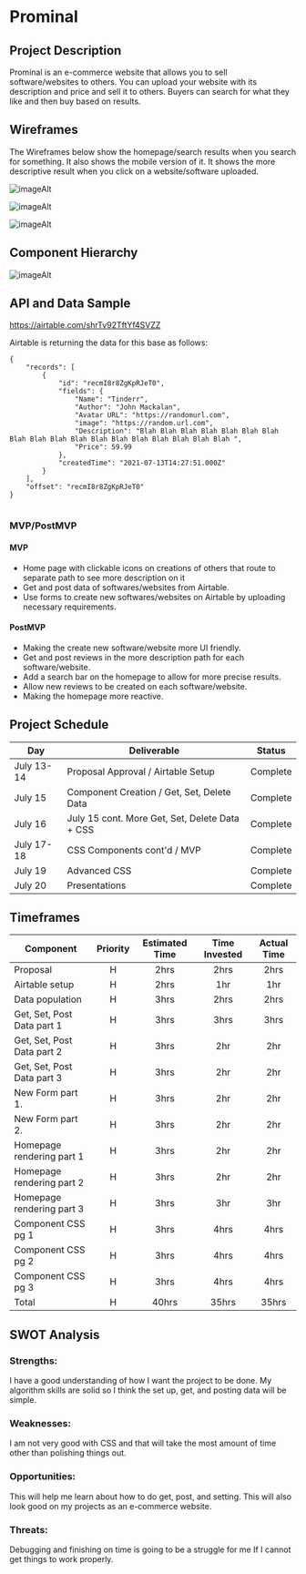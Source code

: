 # Prominal



## Project Description

Prominal is an e-commerce website that allows you to sell software/websites to others. You can upload your website with its description and price and sell it to others. Buyers can search for what they like and then buy based on results.

## Wireframes

The Wireframes below show the homepage/search results when you search for something. It also shows the mobile version of it. It shows the more descriptive result when you click on a website/software uploaded. 

![imageAlt](https://i.imgur.com/1uK32ek.png)

![imageAlt](https://i.imgur.com/qhUYTSC.png)

![imageAlt](https://i.imgur.com/Kh0YaPv.png) 

## Component Hierarchy

![imageAlt](https://i.imgur.com/PPisevq.png)

## API and Data Sample

https://airtable.com/shrTv92TftYf4SVZZ

Airtable is returning the data for this base as follows:

```
{
    "records": [
        {
            "id": "recmI8r8ZgKpRJeT0",
            "fields": {
                "Name": "Tinderr",
                "Author": "John Mackalan",
                "Avatar URL": "https://randomurl.com",
                "image": "https://random.url.com",
                "Description": "Blah Blah Blah Blah Blah Blah Blah Blah Blah Blah Blah Blah Blah Blah Blah Blah Blah Blah ",
                "Price": 59.99
            },
            "createdTime": "2021-07-13T14:27:51.000Z"
        }
    ],
    "offset": "recmI8r8ZgKpRJeT0"
}


```

### MVP/PostMVP

#### MVP

- Home page with clickable icons on creations of others that route to separate path to see more description on it
- Get and post data of softwares/websites from Airtable.
- Use forms to create new softwares/websites on Airtable by uploading necessary requirements.

#### PostMVP

- Making the create new software/website more UI friendly.
- Get and post reviews in the more description path for each software/website.
- Add a search bar on the homepage to allow for more precise results.
- Allow new reviews to be created on each software/website.
- Making the homepage more reactive.

## Project Schedule

| Day         | Deliverable                                    | Status   |
| ----------- |  -----------------------------------------     | -------- |
| July 13-14  | Proposal Approval / Airtable Setup             | Complete |
| July 15     | Component Creation / Get, Set, Delete Data     | Complete |
| July 16     | July 15 cont. More Get, Set, Delete Data + CSS | Complete |
| July 17-18  | CSS Components cont'd / MVP                    | Complete |
| July 19     | Advanced CSS                                   | Complete |
| July 20     | Presentations                                  | Complete |

## Timeframes

| Component                 | Priority | Estimated Time | Time Invested | Actual Time |
| ------------------------- | :------: | :------------: | :-----------: | :---------: |
| Proposal                  |    H     |      2hrs      |     2hrs      |    2hrs     |
| Airtable setup            |    H     |      2hrs      |      1hr      |     1hr     |
| Data population           |    H     |      3hrs      |     2hrs      |    2hrs     |
| Get, Set, Post Data part 1|    H     |      3hrs      |     3hrs      |    3hrs     |
| Get, Set, Post Data part 2|    H     |      3hrs      |      2hr      |     2hr     |
| Get, Set, Post Data part 3|    H     |      3hrs      |      2hr      |     2hr     |
| New Form part 1.          |    H     |      3hrs      |      2hr      |     2hr     |
| New Form part 2.          |    H     |      3hrs      |      2hr      |     2hr     |
| Homepage rendering part 1 |    H     |      3hrs      |      2hr      |     2hr     |
| Homepage rendering part 2 |    H     |      3hrs      |      2hr      |     2hr     |
| Homepage rendering part 3 |    H     |      3hrs      |      3hr      |     3hr     |
| Component CSS pg 1        |    H     |      3hrs      |     4hrs      |    4hrs     |
| Component CSS pg 2        |    H     |      3hrs      |     4hrs      |    4hrs     |
| Component CSS pg 3        |    H     |      3hrs      |     4hrs      |    4hrs     |
| Total                     |    H     |      40hrs     |     35hrs     |    35hrs    |

## SWOT Analysis

### Strengths:

I have a good understanding of how I want the project to be done. My algorithm skills are solid so I think the set up, get, and posting data will be simple.

### Weaknesses:
I am not very good with CSS and that will take the most amount of time other than polishing things out. 

### Opportunities:

This will help me learn about how to do get, post, and setting. This will also look good on my projects as an e-commerce website.

### Threats:
Debugging and finishing on time is going to be a struggle for me If I cannot get things to work properly.
